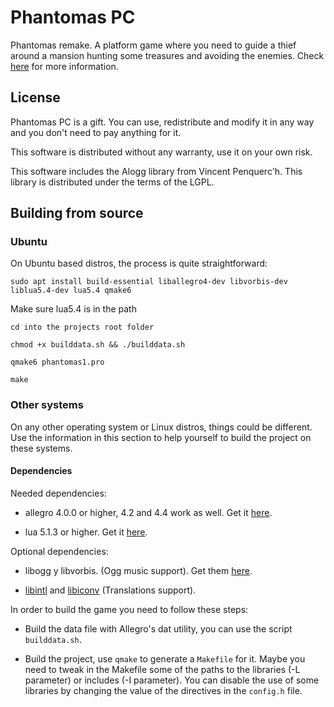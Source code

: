 # Phantomas PC

Phantomas remake. A platform game where you need to guide a thief around a mansion hunting some treasures and avoiding the enemies. Check [here](http://www.worldofspectrum.org/infoseekid.cgi?id=0003686) for more information.

## License

Phantomas PC is a gift. You can use, redistribute and modify it in any way and you don't need to pay anything for it.

This software is distributed without any warranty, use it on your own risk.

This software includes the Alogg library from Vincent Penquerc'h. This library is distributed under the terms of the LGPL.

## Building from source

### Ubuntu

On Ubuntu based distros, the process is quite straightforward:

    sudo apt install build-essential liballegro4-dev libvorbis-dev liblua5.4-dev lua5.4 qmake6

Make sure lua5.4 is in the path

    cd into the projects root folder
    
    chmod +x builddata.sh && ./builddata.sh 
    
    qmake6 phantomas1.pro
    
    make

### Other systems

On any other operating system or Linux distros, things could be different. Use the information in this section to help yourself to build the project on these systems.

#### Dependencies

Needed dependencies:

* allegro 4.0.0 or higher, 4.2 and 4.4 work as well. Get it [here](http://alleg.sf.net).

* lua 5.1.3 or higher. Get it [here](http://www.lua.org).

Optional dependencies:

* libogg y libvorbis. (Ogg music support). Get them [here](http://www.xyph.org).

* [libintl](http://gnuwin32.sourceforge.net/packages/libintl.htm) and [libiconv](http://gnuwin32.sourceforge.net/packages/libiconv.htm) (Translations support).

In order to build the game you need to follow these steps:

* Build the data file with Allegro's dat utility, you can use the script `builddata.sh`.

* Build the project, use `qmake` to generate a `Makefile` for it. Maybe you need to tweak in the Makefile some of the paths to the libraries (-L parameter) or includes (-I parameter). You can disable the use of some libraries by changing the value of the directives in the `config.h` file.